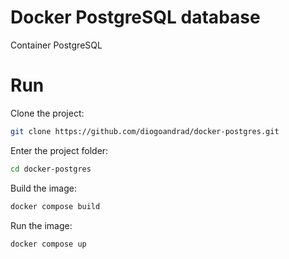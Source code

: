 # Docker PostgreSQL database
Container PostgreSQL

# Run

Clone the project:
```bash
git clone https://github.com/diogoandrad/docker-postgres.git
```

Enter the project folder:
```bash
cd docker-postgres
```

Build the image:
```bash
docker compose build
```

Run the image:
```bash
docker compose up
```
